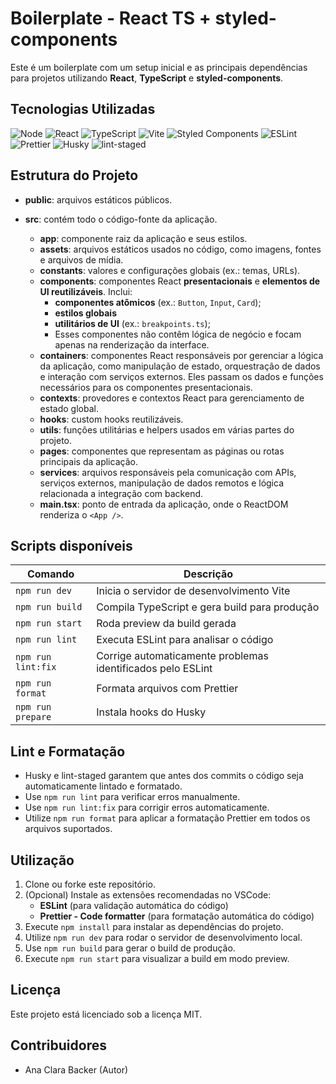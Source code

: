 # Boilerplate - React TS + styled-components

Este é um boilerplate com um setup inicial e as principais dependências para projetos utilizando **React**, **TypeScript** e **styled-components**.

## Tecnologias Utilizadas

![Node](https://img.shields.io/badge/Node-20.0.0-339933?logo=node.js)
![React](https://img.shields.io/badge/React-19.1.1-61DAFB?logo=react)
![TypeScript](https://img.shields.io/badge/TypeScript-5.9.3-3178C6?logo=typescript)
![Vite](https://img.shields.io/badge/Vite-7.1.7-646CFF?logo=vite)
![Styled Components](https://img.shields.io/badge/styled--components-6.1.19-DB7093?logo=styled-components)
![ESLint](https://img.shields.io/badge/ESLint-9.37.0-4B32C3?logo=eslint)
![Prettier](https://img.shields.io/badge/Prettier-3.6.2-F7B93E?logo=prettier)
![Husky](https://img.shields.io/badge/Husky-8.0.0-000000?logo=github)
![lint-staged](https://img.shields.io/badge/lint--staged-16.2.4-4FC08D?logo=lint-staged)

## Estrutura do Projeto

- **public**: arquivos estáticos públicos.

- **src**: contém todo o código-fonte da aplicação.
  - **app**: componente raiz da aplicação e seus estilos.
  - **assets**: arquivos estáticos usados no código, como imagens, fontes e arquivos de mídia.
  - **constants**: valores e configurações globais (ex.: temas, URLs).
  - **components**: componentes React **presentacionais** e **elementos de UI reutilizáveis**. Inclui:
    - **componentes atômicos** (ex.: `Button`, `Input`, `Card`);
    - **estilos globais**
    - **utilitários de UI** (ex.: `breakpoints.ts`);
    - Esses componentes não contêm lógica de negócio e focam apenas na renderização da interface.
  - **containers**: componentes React responsáveis ​​por gerenciar a lógica da aplicação, como manipulação de estado, orquestração de dados e interação com serviços externos. Eles passam os dados e funções necessários para os componentes presentacionais.
  - **contexts**: provedores e contextos React para gerenciamento de estado global.
  - **hooks**: custom hooks reutilizáveis.
  - **utils**: funções utilitárias e helpers usados em várias partes do projeto.
  - **pages**: componentes que representam as páginas ou rotas principais da aplicação.
  - **services**: arquivos responsáveis pela comunicação com APIs, serviços externos, manipulação de dados remotos e lógica relacionada a integração com backend.
  - **main.tsx**: ponto de entrada da aplicação, onde o ReactDOM renderiza o `<App />`.

## Scripts disponíveis

| Comando            | Descrição                                                   |
| ------------------ | ----------------------------------------------------------- |
| `npm run dev`      | Inicia o servidor de desenvolvimento Vite                   |
| `npm run build`    | Compila TypeScript e gera build para produção               |
| `npm run start`    | Roda preview da build gerada                                |
| `npm run lint`     | Executa ESLint para analisar o código                       |
| `npm run lint:fix` | Corrige automaticamente problemas identificados pelo ESLint |
| `npm run format`   | Formata arquivos com Prettier                               |
| `npm run prepare`  | Instala hooks do Husky                                      |

## Lint e Formatação

- Husky e lint-staged garantem que antes dos commits o código seja automaticamente lintado e formatado.
- Use `npm run lint` para verificar erros manualmente.
- Use `npm run lint:fix` para corrigir erros automaticamente.
- Utilize `npm run format` para aplicar a formatação Prettier em todos os arquivos suportados.

## Utilização

1. Clone ou forke este repositório.
2. (Opcional) Instale as extensões recomendadas no VSCode:
   - **ESLint** (para validação automática do código)
   - **Prettier - Code formatter** (para formatação automática do código)
3. Execute `npm install` para instalar as dependências do projeto.
4. Utilize `npm run dev` para rodar o servidor de desenvolvimento local.
5. Use `npm run build` para gerar o build de produção.
6. Execute `npm run start` para visualizar a build em modo preview.

## Licença

Este projeto está licenciado sob a licença MIT.

## Contribuidores

- Ana Clara Backer (Autor)
